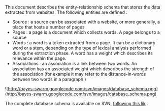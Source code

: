 This document describes the entity-relationship schema that stores the data extracted from websites. The following entities are defined :

  * Source : a source can be associated with a website, or more generally, a place that hosts a number of pages
  * Pages : a page is a document which collects words. A page belongs to a source
  * Words : a word is a token extracted from a page. It can be a dictionary word or a stem, depending on the type of lexical analysis performed during the extraction phase. A word has a weight which describes its relevance within the page.
  * Associations : an association is a link between two words. An association has an associated weight which describes the strength of the association (for example it may refer to the distance-in-words between two words in a paragraph )

![http://bayes-swarm.googlecode.com/svn/images/database_schema.png](http://bayes-swarm.googlecode.com/svn/images/database_schema.png)

The complete database schema is available on SVN,  [following this lik](http://bayes-swarm.googlecode.com/svn/trunk/db/schema_latest.sql) .